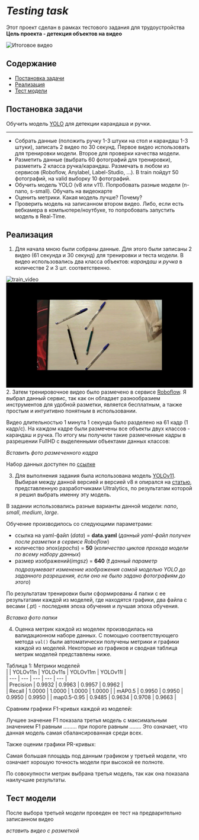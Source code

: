 
# *Testing task*

Этот проект сделан в рамках тестового задания для трудоустройства  
**Цель проекта - детекция объектов на видео**  


![Итоговое видео](Testing_video(marked).gif)

## Содержание
- [Постановка задачи](#постановка-задачи)
- [Реализация](#реализация)
- [Тест модели](#тест-модели)
## Постановка задачи
Обучить модель [YOLO][yolo] для детекции карандаша и ручки. 

---

- Собрать данные (положить ручку 1-3 штуки на стол и карандаш 1-3 штуки), записать 2 видео по 30 секунд. Первое видео использовать для тренировки модели. Второе для проверки качества модели. 
- Разметить данные (выбрать 60 фотографий для тренировки), разметить 2 класса ручка/карандаш. Размечать в любом из сервисов (Roboflow, Anylabel, Label-Studio, ...). В train пойдут 50 фотографий, на valid выборку 10 фотографий. 
- Обучить модель YOLO (v8 или v11). Попробовать разные модели (n-nano, s-small). Обучать на видеокарте 
- Оценить метрики. Какая модель лучше? Почему?
- Проверить модель на записанном втором видео. Либо, если есть вебкамера в компьютере/ноутбуке, то попробовать запустить модель в Real-Time.




[yolo]: https://docs.ultralytics.com/ru/models/yolo11/
## Реализация
1. Для начала мною были собраны данные. Для этого были записаны 2 видео (61 секунда и 30 секунд) для тренировки и теста модели. В видео использовались два класса объектов: *карандаш* и *ручка* в количестве 2 и 3 шт. соответственно.


![train_video](Train_video.gif)    ![test_video](Testing_video.gif)
2. Затем тренировочное видео было размечено в сервисе [Roboflow][roboflow]. Я выбрал данный сервис, так как он обладает разнообразием инструментов для удобной разметки, является бесплатным, а также простым и интуитивно понятным в использовании.

Видео длительностью 1 минута 1 секунда было разделено на 61 кадр (1 кадр/с). На каждом кадре были размечены все объекты двух классов - карандаш и ручка. По итогу мы получили такие размеченные кадры в разрешении FullHD с выделенными объектами данных классов:

*Вставить фото размеченного кадра*

Набор данных доступен по [ссылке][набор-данных]



3. Для выполнения задания была использована модель [YOLOv11][yolov11]. Выбирая между данной версией и версией v8 я опирался на [статью][сравнение], представленную разработчиками Ultralytics, по результатам которой я решил выбрать именну эту модель.

В задании использовались разные варианты данной модели: *nano*, *small*, *medium*, *large*.

Обучение производилось со следующими параметрами: 
- ссылка на yaml-файл (*data*) = **data.yaml** (*данный yaml-файл получен после разметки в сервисе Roboflow*)
- количество эпох(*epochs*) = **50** (*количество циклов прохода модели по всему набору данных*)
- размер изображений(*imgsz*) = **640** (❗ *данный параметр подразумевает изменение изображения самой моделью YOLO до заданного разрешения, если оно не было задано фотографиям до этого*)

По результатам тренировки были сформированы 4 папки с ее результатами каждой из моделей, где находятся графики, два файла с весами (.pt) - последняя эпоха обучения и лучшая эпоха обучения.

_Вставка фото папки_



4. Оценка метрик каждой из моделек производилась на валидационном наборе данных. С помощью соответствующего метода `val()` были автоматически получены метрики и графики каждой из моделей. Некоторые из графиков и сводная таблица метрик моделей представлены ниже.  


Таблица 1: Метрики моделей  
|     | YOLOv11n | YOLOv11s | YOLOv11m | YOLOv11l |  
| --- | --- | --- | --- | --- |  
| Precision |  0.9932 | 0.9963 | 0.9957 | 0.9962 |  
| Recall | 1.0000 | 1.0000 | 1.0000 | 1.0000 | 
| mAP0.5 | 0.9950 | 0.9950 | 0.9950 | 0.9950 |
| map0.5-0.95 | 0.9485 | 0.9634 | 0.9708 | 0.9663 |


Сравним графики F1-кривых каждой из моделей:


Лучшее значение F1 показала третья модель с максимальным значением F1 равным ......... при пороге равным ........ Это означает, что данная модель самая сбалансированная среди всех.


Также оценим графики PR-кривых:

Самая большая площадь под данным графиком у третьей модели, что означает хорошую точность модели при высокой ее полноте. 


По совокупности метрик выбрана третья модель, так как она показала наилучшие результаты.



[roboflow]: https://roboflow.com/
[набор-данных]: https://universe.roboflow.com/diplom2024/testing-task/dataset/2
[yolov11]: https://docs.ultralytics.com/ru/models/yolo11/
[сравнение]: https://docs.ultralytics.com/ru/compare/yolov8-vs-yolo11/#performance-head-to-head-yolov8-vs-yolo11



##  Тест модели
После выбора третьей модели проведен ее тест на предварительно записанном видео


*вставить видео с разметкой*
